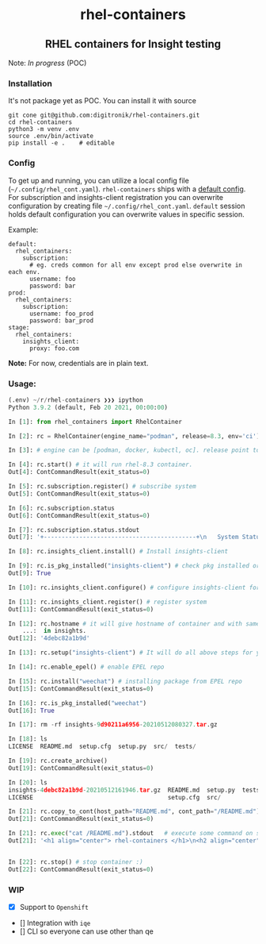 <h1 align="center"> rhel-containers </h1>
<h2 align="center"> RHEL containers for Insight testing </h2>

Note: *In progress* (POC)

### Installation
It's not package yet as POC. You can install it with source
```shell
git cone git@github.com:digitronik/rhel-containers.git
cd rhel-containers
python3 -m venv .env
source .env/bin/activate
pip install -e .    # editable
```

### Config
To get up and running, you can utilize a local config file (`~/.config/rhel_cont.yaml`).
`rhel-containers` ships with a [default config](src/rhel_containers/conf/conf.yaml).
For subscription and insights-client registration you can overwrite configuration by creating file `~/.config/rhel_cont.yaml`.
`default` session holds default configuration you can overwrite values in specific session.

Example:
```shell
default:
  rhel_containers:
    subscription:
      # eg. creds common for all env except prod else overwrite in each env.
      username: foo
      password: bar
prod:
  rhel_containers:
    subscription:
      username: foo_prod
      password: bar_prod
stage:
  rhel_containers:
    insights_client:
      proxy: foo.com
```
**Note:** For now, credentials are in plain text.

### Usage:
```python
(.env) ~/r/rhel-containers ❯❯❯ ipython
Python 3.9.2 (default, Feb 20 2021, 00:00:00)

In [1]: from rhel_containers import RhelContainer

In [2]: rc = RhelContainer(engine_name="podman", release=8.3, env='ci')

In [3]: # engine can be [podman, docker, kubectl, oc]. release point to which version of rhel, curretnly, rhel7 and rhel8 supported.

In [4]: rc.start() # it will run rhel-8.3 container.
Out[4]: ContCommandResult(exit_status=0)

In [5]: rc.subscription.register() # subscribe system
Out[5]: ContCommandResult(exit_status=0)

In [6]: rc.subscription.status
Out[6]: ContCommandResult(exit_status=0)

In [7]: rc.subscription.status.stdout
Out[7]: '+-------------------------------------------+\n   System Status Details\n+-------------------------------------------+\nOverall Status: Current\n\nSystem Purpose Status: Not Specified'

In [8]: rc.insights_client.install() # Install insights-client

In [9]: rc.is_pkg_installed("insights-client") # check pkg installed or not
Out[9]: True

In [10]: rc.insights_client.configure() # configure insights-client for specific env.

In [11]: rc.insights_client.register() # register system
Out[11]: ContCommandResult(exit_status=0)

In [12]: rc.hostname # it will give hostname of container and with same you can check your system
    ...:  in insights.
Out[12]: '4debc82a1b9d'

In [13]: rc.setup("insights-client") # It will do all above steps for you like subcription, insight client installation and registration.

In [14]: rc.enable_epel() # enable EPEL repo

In [15]: rc.install("weechat") # installing package from EPEL repo
Out[15]: ContCommandResult(exit_status=0)

In [16]: rc.is_pkg_installed("weechat")
Out[16]: True

In [17]: rm -rf insights-9d90211a6956-20210512080327.tar.gz

In [18]: ls
LICENSE  README.md  setup.cfg  setup.py  src/  tests/

In [19]: rc.create_archive()
Out[19]: ContCommandResult(exit_status=0)

In [20]: ls
insights-4debc82a1b9d-20210512161946.tar.gz  README.md  setup.py  tests/
LICENSE                                      setup.cfg  src/

In [21]: rc.copy_to_cont(host_path="README.md", cont_path="/README.md") # copy some file to system
Out[21]: ContCommandResult(exit_status=0)

In [21]: rc.exec("cat /README.md").stdout	# execute some command on system
Out[21]: '<h1 align="center"> rhel-containers </h1>\n<h2 align="center"> RHEL containers for Insight testing </h2>\n\nNote: *In progress* (POC)'


In [22]: rc.stop() # stop container :)
Out[22]: ContCommandResult(exit_status=0)
```

### WIP
- [x] Support to `Openshift`
- [] Integration with `iqe`
- [] CLI so everyone can use other than qe
